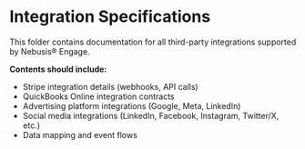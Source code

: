# Integration Specifications

This folder contains documentation for all third-party integrations supported by Nebusis® Engage.

**Contents should include:**
- Stripe integration details (webhooks, API calls)
- QuickBooks Online integration contracts
- Advertising platform integrations (Google, Meta, LinkedIn)
- Social media integrations (LinkedIn, Facebook, Instagram, Twitter/X, etc.)
- Data mapping and event flows
